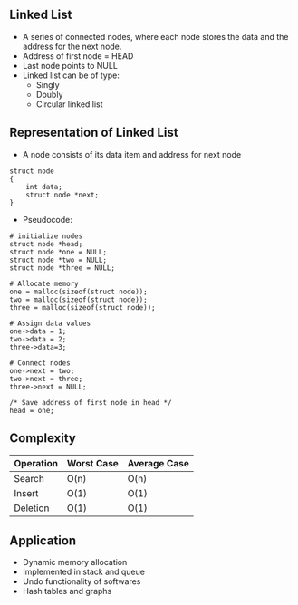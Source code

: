 ## Linked List
- A series of connected nodes, where each node stores the data and the address for the next node.
- Address of first node = HEAD
- Last node points to NULL
- Linked list can be of type:
  - Singly
  - Doubly
  - Circular linked list

## Representation of Linked List 
- A node consists of its data item and address for next node
```
struct node
{
    int data;
    struct node *next;
} 
```
- Pseudocode:
```
# initialize nodes
struct node *head;
struct node *one = NULL;
struct node *two = NULL;
struct node *three = NULL;

# Allocate memory 
one = malloc(sizeof(struct node));
two = malloc(sizeof(struct node));
three = malloc(sizeof(struct node));

# Assign data values 
one->data = 1;
two->data = 2;
three->data=3;

# Connect nodes 
one->next = two;
two->next = three;
three->next = NULL;

/* Save address of first node in head */
head = one; 
```

## Complexity
|Operation|Worst Case | Average Case|
|---|---|---|
|Search|O(n)|O(n)|
|Insert|O(1)|O(1)|
|Deletion|O(1)|O(1)|

## Application
- Dynamic memory allocation
- Implemented in stack and queue
- Undo functionality of softwares
- Hash tables and graphs

